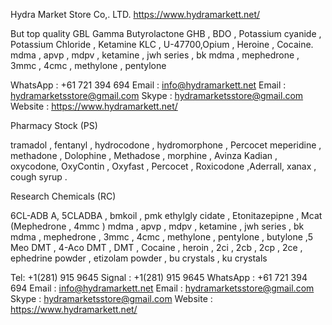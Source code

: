Hydra Market Store Co,. LTD.
https://www.hydramarkett.net/

But top quality GBL Gamma Butyrolactone   GHB , BDO , Potassium cyanide , Potassium Chloride ,
Ketamine KLC , U-47700,Opium , Heroine , Cocaine. mdma , apvp , mdpv , ketamine , jwh
series , bk mdma , mephedrone , 3mmc , 4cmc , methylone , pentylone 

WhatsApp : +61  721 394 694
Email : info@hydramarkett.net
Email :  hydramarketsstore@gmail.com
Skype : hydramarketsstore@gmail.com
Website : https://www.hydramarkett.net/

Pharmacy Stock (PS)

tramadol , fentanyl , hydrocodone , hydromorphone , Percocet
meperidine , methadone , Dolophine , Methadose , morphine , Avinza
Kadian , oxycodone, OxyContin , Oxyfast , Percocet , Roxicodone ,Aderrall,
xanax , cough syrup .

Research Chemicals (RC)

6CL-ADB A, 5CLADBA , bmkoil , pmk ethylgly cidate ,  Etonitazepipne ,
Mcat (Mephedrone , 4mmc ) mdma , apvp , mdpv , ketamine , jwh
series , bk mdma , mephedrone , 3mmc , 4cmc , methylone , pentylone ,
butylone ,5 Meo DMT , 4-Aco DMT , DMT ,  Cocaine , heroin , 2ci , 2cb , 2cp , 2ce , ephedrine powder ,  etizolam powder , bu crystals , ku crystals



Tel: +1(281) 915 9645
Signal : +1(281) 915 9645
WhatsApp : +61  721 394 694
Email : info@hydramarkett.net
Email :  hydramarketsstore@gmail.com
Skype : hydramarketsstore@gmail.com
Website : https://www.hydramarkett.net/
